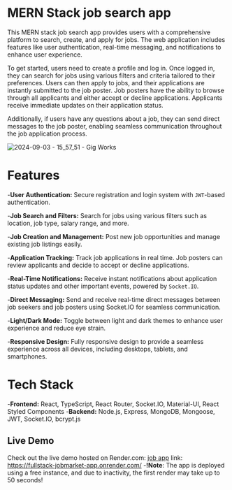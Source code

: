 # MERN Stack job search app

This MERN stack job search app provides users with a comprehensive platform to search, create, and apply for jobs. The web application includes features like user authentication, real-time messaging, and notifications to enhance user experience.

To get started, users need to create a profile and log in. Once logged in, they can search for jobs using various filters and criteria tailored to their preferences. Users can then apply to jobs, and their applications are instantly submitted to the job poster. Job posters have the ability to browse through all applicants and either accept or decline applications. Applicants receive immediate updates on their application status.

Additionally, if users have any questions about a job, they can send direct messages to the job poster, enabling seamless communication throughout the job application process.

![2024-09-03 - 15_57_51 - Gig Works](https://github.com/user-attachments/assets/a9cf5f77-815a-45a6-8551-9b1fb48c430b)
# Features

-**User Authentication:** Secure registration and login system with `JWT`-based authentication.

-**Job Search and Filters:** Search for jobs using various filters such as location, job type, salary range, and more.

-**Job Creation and Management:** Post new job opportunities and manage existing job listings easily.

-**Application Tracking:** Track job applications in real time. Job posters can review applicants and decide to accept or decline applications.

-**Real-Time Notifications:** Receive instant notifications about application status updates and other important events, powered by `Socket.IO`.

-**Direct Messaging:** Send and receive real-time direct messages between job seekers and job posters using Socket.IO for seamless communication.

-**Light/Dark Mode:** Toggle between light and dark themes to enhance user experience and reduce eye strain.

-**Responsive Design:** Fully responsive design to provide a seamless experience across all devices, including desktops, tablets, and smartphones.

# Tech Stack

-**Frontend:** React, TypeScript, React Router, Socket.IO, Material-UI, React Styled Components
-**Backend:** Node.js, Express, MongoDB, Mongoose, JWT, Socket.IO, bcrypt.js

## Live Demo
Check out the live demo hosted on Render.com: [job app](https://fullstack-jobmarket-app.onrender.com/)
link: https://fullstack-jobmarket-app.onrender.com/
-**!Note**: The app is deployed using a free instance, and due to inactivity, the first render may take up to 50 seconds!
